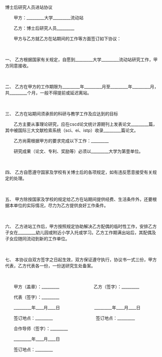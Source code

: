 



博士后研究人员进站协议



 

　　甲方：_________大学_________流动站　　

　　乙方：博士后研究人员_________　　

　　甲方与乙方就乙方在站期间的工作等方面签订如下协议：

　　

一、
乙方根据国家有关规定，自愿到_________大学_________流动站研究工作，甲方同意接收。

　　

二、
乙方在甲方的工作期限为_________年_________月至_________年_________月，共_________个月，一般不得提前或延迟离站。

　　

三、
乙方在站期间须承担的科研与教学工作及应达到的目标

　　乙方主要从事理论研究，应在cscd论文统计源期刊上发表论文_________篇，其中被国际三大文献检索系统（sci、ei、istp）收录_________篇论文。

　　乙方尚需根据甲方的要求完成以下工作：_________

　　研究成果（论文、专利、奖励等）必须以_________大学为第壹单位。

　　

四、
乙方自愿遵守国家及学校有关博士后的各项规定，如有违反愿意接受有关规定的处理。

　　

五、
甲方除按国家及学校的规定给乙方在站期间提供经费、生活条件外，还要根据本单位的实际情况，尽力为乙方提供良好工作条件。

　　

六、
乙方进站工作后，甲方按照规定协助解决乙方配偶的临时性工作，安排乙方子女在_________幼儿园或附近小学入托或学习。乙方工作期满出站后，其配偶及子女应随同流动到新的工作单位。

　　

七、
本协议自双方签字之日起生效，双方保证遵守执行，协议书一式三份，甲方代表，乙方代表各一份，一份送研究生处备案。

　　

　　甲方（盖章）：_________　　　　　　　　乙方（签字）：_________　　

　　代表（签字）：_________　　

　　_________年____月____日　　　　　　　　_________年____月____日　　

　　签订地点：_________　　　　　　　　　　签订地点：_________　　

　　合作导师（签字）：_________　　

　　_________年____月____日　　

　　签订地点：_________